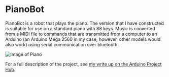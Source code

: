 # PianoBot

PianoBot is a robot that plays the piano. The version that I have constructed is suitable for use on a standard piano with 88 keys. Music is converted from a MIDI file to commands that are transmitted from a computer to an Arduino (an Arduino Mega 2560 in my case; however, other models would also work) using serial communication over bluetooth.

![Image of Piano](/photos/piano_design.jpg)

For a full description of the project, see [my write up on the Arduino Project Hub](https://create.arduino.cc/projecthub/cmcbeth5287/pianobot-80bae6).
